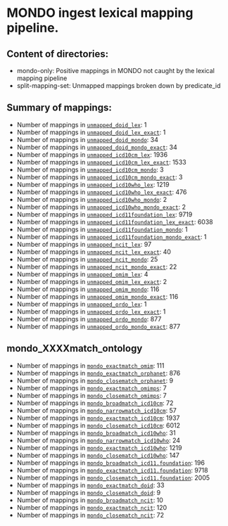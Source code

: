 # MONDO ingest lexical mapping pipeline.
## Content of directories:
* mondo-only: Positive mappings in MONDO not caught by the lexical mapping pipeline
* split-mapping-set: Unmapped mappings broken down by predicate_id
## Summary of mappings:
 * Number of mappings in [`unmapped_doid_lex`](unmapped_doid_lex.tsv): 1
 * Number of mappings in [`unmapped_doid_lex_exact`](unmapped_doid_lex.tsv): 1
 * Number of mappings in [`unmapped_doid_mondo`](mondo-only/unmapped_doid_mondo.tsv): 34
 * Number of mappings in [`unmapped_doid_mondo_exact`](mondo-only/unmapped_doid_mondo.tsv): 34
 * Number of mappings in [`unmapped_icd10cm_lex`](unmapped_icd10cm_lex.tsv): 1936
 * Number of mappings in [`unmapped_icd10cm_lex_exact`](unmapped_icd10cm_lex.tsv): 1533
 * Number of mappings in [`unmapped_icd10cm_mondo`](mondo-only/unmapped_icd10cm_mondo.tsv): 3
 * Number of mappings in [`unmapped_icd10cm_mondo_exact`](mondo-only/unmapped_icd10cm_mondo.tsv): 3
 * Number of mappings in [`unmapped_icd10who_lex`](unmapped_icd10who_lex.tsv): 1219
 * Number of mappings in [`unmapped_icd10who_lex_exact`](unmapped_icd10who_lex.tsv): 476
 * Number of mappings in [`unmapped_icd10who_mondo`](mondo-only/unmapped_icd10who_mondo.tsv): 2
 * Number of mappings in [`unmapped_icd10who_mondo_exact`](mondo-only/unmapped_icd10who_mondo.tsv): 2
 * Number of mappings in [`unmapped_icd11foundation_lex`](unmapped_icd11foundation_lex.tsv): 9719
 * Number of mappings in [`unmapped_icd11foundation_lex_exact`](unmapped_icd11foundation_lex.tsv): 6038
 * Number of mappings in [`unmapped_icd11foundation_mondo`](mondo-only/unmapped_icd11foundation_mondo.tsv): 1
 * Number of mappings in [`unmapped_icd11foundation_mondo_exact`](mondo-only/unmapped_icd11foundation_mondo.tsv): 1
 * Number of mappings in [`unmapped_ncit_lex`](unmapped_ncit_lex.tsv): 97
 * Number of mappings in [`unmapped_ncit_lex_exact`](unmapped_ncit_lex.tsv): 40
 * Number of mappings in [`unmapped_ncit_mondo`](mondo-only/unmapped_ncit_mondo.tsv): 25
 * Number of mappings in [`unmapped_ncit_mondo_exact`](mondo-only/unmapped_ncit_mondo.tsv): 22
 * Number of mappings in [`unmapped_omim_lex`](unmapped_omim_lex.tsv): 4
 * Number of mappings in [`unmapped_omim_lex_exact`](unmapped_omim_lex.tsv): 2
 * Number of mappings in [`unmapped_omim_mondo`](mondo-only/unmapped_omim_mondo.tsv): 116
 * Number of mappings in [`unmapped_omim_mondo_exact`](mondo-only/unmapped_omim_mondo.tsv): 116
 * Number of mappings in [`unmapped_ordo_lex`](unmapped_ordo_lex.tsv): 1
 * Number of mappings in [`unmapped_ordo_lex_exact`](unmapped_ordo_lex.tsv): 1
 * Number of mappings in [`unmapped_ordo_mondo`](mondo-only/unmapped_ordo_mondo.tsv): 877
 * Number of mappings in [`unmapped_ordo_mondo_exact`](mondo-only/unmapped_ordo_mondo.tsv): 877
## mondo_XXXXmatch_ontology
 * Number of mappings in [`mondo_exactmatch_omim`](split-mapping-set/mondo_exactmatch_omim.tsv): 111
 * Number of mappings in [`mondo_exactmatch_orphanet`](split-mapping-set/mondo_exactmatch_orphanet.tsv): 876
 * Number of mappings in [`mondo_closematch_orphanet`](split-mapping-set/mondo_closematch_orphanet.tsv): 9
 * Number of mappings in [`mondo_exactmatch_omimps`](split-mapping-set/mondo_exactmatch_omimps.tsv): 7
 * Number of mappings in [`mondo_closematch_omimps`](split-mapping-set/mondo_closematch_omimps.tsv): 7
 * Number of mappings in [`mondo_broadmatch_icd10cm`](split-mapping-set/mondo_broadmatch_icd10cm.tsv): 72
 * Number of mappings in [`mondo_narrowmatch_icd10cm`](split-mapping-set/mondo_narrowmatch_icd10cm.tsv): 57
 * Number of mappings in [`mondo_exactmatch_icd10cm`](split-mapping-set/mondo_exactmatch_icd10cm.tsv): 1937
 * Number of mappings in [`mondo_closematch_icd10cm`](split-mapping-set/mondo_closematch_icd10cm.tsv): 6012
 * Number of mappings in [`mondo_broadmatch_icd10who`](split-mapping-set/mondo_broadmatch_icd10who.tsv): 31
 * Number of mappings in [`mondo_narrowmatch_icd10who`](split-mapping-set/mondo_narrowmatch_icd10who.tsv): 24
 * Number of mappings in [`mondo_exactmatch_icd10who`](split-mapping-set/mondo_exactmatch_icd10who.tsv): 1219
 * Number of mappings in [`mondo_closematch_icd10who`](split-mapping-set/mondo_closematch_icd10who.tsv): 147
 * Number of mappings in [`mondo_broadmatch_icd11.foundation`](split-mapping-set/mondo_broadmatch_icd11.foundation.tsv): 196
 * Number of mappings in [`mondo_exactmatch_icd11.foundation`](split-mapping-set/mondo_exactmatch_icd11.foundation.tsv): 9718
 * Number of mappings in [`mondo_closematch_icd11.foundation`](split-mapping-set/mondo_closematch_icd11.foundation.tsv): 2005
 * Number of mappings in [`mondo_exactmatch_doid`](split-mapping-set/mondo_exactmatch_doid.tsv): 33
 * Number of mappings in [`mondo_closematch_doid`](split-mapping-set/mondo_closematch_doid.tsv): 9
 * Number of mappings in [`mondo_broadmatch_ncit`](split-mapping-set/mondo_broadmatch_ncit.tsv): 10
 * Number of mappings in [`mondo_exactmatch_ncit`](split-mapping-set/mondo_exactmatch_ncit.tsv): 120
 * Number of mappings in [`mondo_closematch_ncit`](split-mapping-set/mondo_closematch_ncit.tsv): 72
